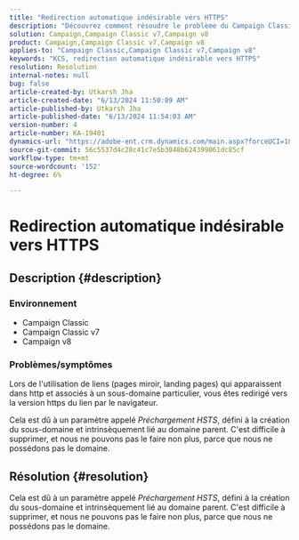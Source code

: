 ```yaml
---
title: "Redirection automatique indésirable vers HTTPS"
description: "Découvrez comment résoudre le problème du Campaign Classic où les liens apparaissent dans http lié à un sous-domaine."
solution: Campaign,Campaign Classic v7,Campaign v8
product: Campaign,Campaign Classic v7,Campaign v8
applies-to: "Campaign Classic,Campaign Classic v7,Campaign v8"
keywords: "KCS, redirection automatique indésirable vers HTTPS"
resolution: Resolution
internal-notes: null
bug: false
article-created-by: Utkarsh Jha
article-created-date: "6/13/2024 11:50:09 AM"
article-published-by: Utkarsh Jha
article-published-date: "6/13/2024 11:54:03 AM"
version-number: 4
article-number: KA-19401
dynamics-url: "https://adobe-ent.crm.dynamics.com/main.aspx?forceUCI=1&pagetype=entityrecord&etn=knowledgearticle&id=96f9ba0f-7b29-ef11-840a-00224808decd"
source-git-commit: 56c5537d4c28c41c7e5b3048b624399061dc85cf
workflow-type: tm+mt
source-wordcount: '152'
ht-degree: 6%

---
```


# Redirection automatique indésirable vers HTTPS

## Description {#description}


### Environnement

- Campaign Classic
- Campaign Classic v7
- Campaign v8


### Problèmes/symptômes

Lors de l&#39;utilisation de liens (pages miroir, landing pages) qui apparaissent dans http et associés à un sous-domaine particulier, vous êtes redirigé vers la version https du lien par le navigateur.

Cela est dû à un paramètre appelé *Préchargement HSTS*, défini à la création du sous-domaine et intrinsèquement lié au domaine parent. C&#39;est difficile à supprimer, et nous ne pouvons pas le faire non plus, parce que nous ne possédons pas le domaine.


## Résolution {#resolution}


Cela est dû à un paramètre appelé *Préchargement HSTS*, défini à la création du sous-domaine et intrinsèquement lié au domaine parent. C&#39;est difficile à supprimer, et nous ne pouvons pas le faire non plus, parce que nous ne possédons pas le domaine.
